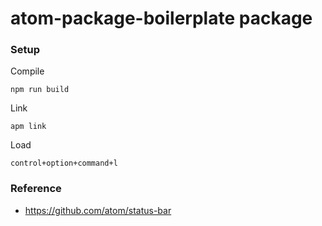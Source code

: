 # atom-package-boilerplate package

### Setup
Compile
```
npm run build
```
Link
```
apm link
```
Load
```
control+option+command+l
```

### Reference
- https://github.com/atom/status-bar
